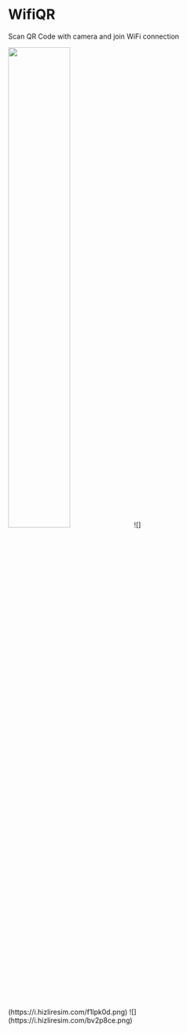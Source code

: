 # WifiQR
Scan QR Code with camera and join WiFi connection


<img src="https://camo.githubusercontent.com/49aa15050b583689fca52d39b0b3fca4115785f87b8e80a628bb5a86dd58a4a6/68747470733a2f2f692e68697a6c69726573696d2e636f6d2f66316c706b30642e706e67" width=50% height=50%>
![](https://i.hizliresim.com/f1lpk0d.png)
![](https://i.hizliresim.com/bv2p8ce.png)
